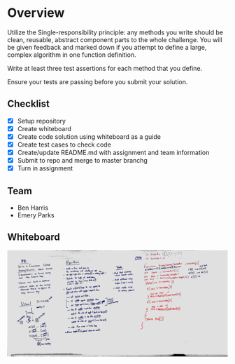 # Overview
Utilize the Single-responsibility principle: any methods you write should be clean, reusable, abstract component parts to the whole challenge. You will be given feedback and marked down if you attempt to define a large, complex algorithm in one function definition.

Write at least three test assertions for each method that you define.

Ensure your tests are passing before you submit your solution.

## Checklist
- [x] Setup repository
- [x] Create whiteboard
- [x] Create code solution using whiteboard as a guide
- [x] Create test cases to check code
- [x] Create/update README.md with assignment and team information
- [x] Submit to repo and merge to master branchg
- [x] Turn in assignment

## Team
* Ben Harris
* Emery Parks

## Whiteboard
![Whiteboard](./images/whiteboard.jpg)